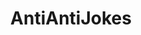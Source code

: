 ---
title: AntiAntiJokes
crosslinks:
- DankMemeArchive
- AntiJokes
- antiantiantijokes
- youtubefactsbot
- antiandaquarterjokes
- tmsbmeta
- AntiAntiAntiAntiJokes
- totallynotrobots
- AntiAntJokes
- worldnews
- youclickedthelink
- metaljerk
- sadjokes
- Antix5Jokes
- bigbangcomics
- Jokes
- ShittyLifeProTips
- noslep
- xkcd
- ggggg
---